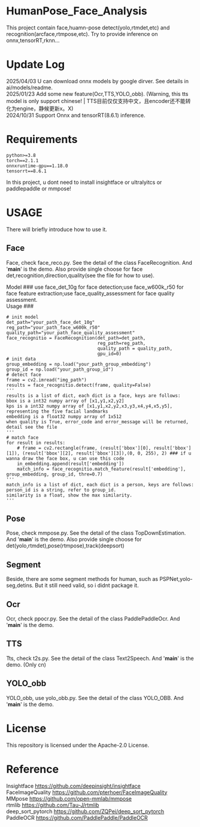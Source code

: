 # HumanPose_Face_Analysis
This project contain face,huamn-pose detect(yolo,rtmdet,etc) and recognition(arcface,rtmpose,etc). 
Try to provide inference on onnx,tensorRT,rknn...  
# Update Log
2025/04/03  U can download onnx models by google dirver. See details in ai/models/readme.  
2025/01/23  Add some new feature(Ocr,TTS,YOLO_obb). (Warning, this tts model is only support chinese! | TTS目前仅仅支持中文，且encoder还不能转化为engine，静候更新x。X)  
2024/10/31  Support Onnx and tensorRT(8.6.1) inference.
# Requirements
    python>=3.8
    torch==2.1.1
    onnxruntime-gpu==1.18.0
    tensorrt==8.6.1
In this project, u dont need to install insightface or ultralyitcs or paddlepaddle or mmpose!
# USAGE
There will briefly introduce how to use it.
## Face
Face, check face_reco.py. See the detail of the class FaceRecognition. And '__main__' is the demo. Also provide single choose for face det,recognition,direction,quality(see the file for how to use).  

Model ### use face_det_10g for face detection;use face_w600k_r50 for face feature extraction;use face_quality_assessment for face quality assessment.    
Usage ### 

    # init model
    det_path="your_path_face_det_10g"
    reg_path="your_path_face_w600k_r50"
    quality_path="your_path_face_quality_assessment"
    face_recognitio = FaceRecognition(det_path=det_path,
                                      reg_path=reg_path,
                                      quality_path = quality_path,
                                      gpu_id=0)
    # init data
    group_embedding = np.load("your_path_group_embedding")
    group_id = np.load("your_path_group_id")
    # detect face
    frame = cv2.imread("img_path")
    results = face_recognitio.detect(frame, quality=False)  
    '''
    results is a list of dict, each dict is a face, keys are follows:
    bbox is a int32 numpy array of [x1,y1,x2,y2]
    kps is a int32 numpy array of [x1,y1,x2,y2,x3,y3,x4,y4,x5,y5], representing the five facial landmarks
    embedding is a float32 numpy array of 1x512
    when quality is True, error_code and error_message will be returned, detail see the file
    '''
    # match face
    for result in results:
        # frame = cv2.rectangle(frame, (result['bbox'][0], result['bbox'][1]), (result['bbox'][2], result['bbox'][3]),(0, 0, 255), 2) ### if u wanna draw the face box, u can use this code 
        in_embedding.append(result['embedding'])
        match_info = face_recognitio.match_feature(result['embedding'], group_embedding, group_id, thre=0.7)
    '''
    match_info is a list of dict, each dict is a person, keys are follows:
    person_id is a string, refer to group_id.
    similarity is a float, show the max similarity.
    '''
## Pose
Pose, check mmpose.py. See the detail of the class TopDownEstimation. And '__main__' is the demo. 
Also provide single choose for det(yolo,rtmdet),pose(rtmpose),track(deepsort)
## Segment
Beside, there are some segment methods for human, such as PSPNet,yolo-seg,detins. But it still need valid, so i didnt package it.
## Ocr
Ocr, check ppocr.py. See the detail of the class PaddlePaddleOcr. And '__main__' is the demo. 
## TTS
Tts, check t2s.py. See the detail of the class Text2Speech. And '__main__' is the demo. (Only cn)
## YOLO_obb
YOLO_obb, use yolo_obb.py. See the detail of the class YOLO_OBB. And '__main__' is the demo. 
# License
This repository is licensed under the Apache-2.0 License.
# Reference
Insightface                 https://github.com/deepinsight/insightface  
FaceImageQuality            https://github.com/pterhoer/FaceImageQuality  
MMpose                      https://github.com/open-mmlab/mmpose  
rtmlib                      https://github.com/Tau-J/rtmlib  
deep_sort_pytorch           https://github.com/ZQPei/deep_sort_pytorch  
PaddleOCR                   https://github.com/PaddlePaddle/PaddleOCR
